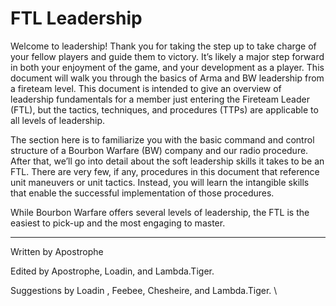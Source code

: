 # FTL Leadership

Welcome to leadership! Thank you for taking the step up to take charge of your fellow players and guide them to victory. It’s likely a major step forward in both your enjoyment of the game, and your development as a player. This document will walk you through the basics of Arma and BW leadership from a fireteam level. This document is intended to give an overview of leadership fundamentals for a member just entering the Fireteam Leader (FTL), but the tactics, techniques, and procedures (TTPs) are applicable to all levels of leadership.

The section here is to familiarize you with the basic command and control structure of a Bourbon Warfare (BW) company and our radio procedure. After that, we’ll go into detail about the soft leadership skills it takes to be an FTL. There are very few, if any, procedures in this document that reference unit maneuvers or unit tactics. Instead, you will learn the intangible skills that enable the successful implementation of those procedures.

While Bourbon Warfare offers several levels of leadership, the FTL is the easiest to pick-up and the most engaging to master.

***

Written by Apostrophe

Edited by Apostrophe, Loadin, and Lambda.Tiger.

Suggestions by Loadin , Feebee, Chesheire, and Lambda.Tiger. \
